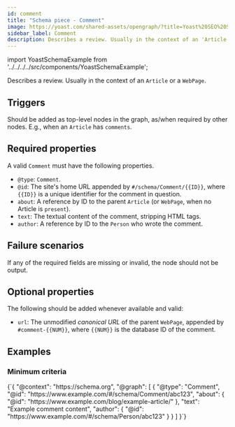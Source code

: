 ```yaml
---
id: comment
title: "Schema piece - Comment"
image: https://yoast.com/shared-assets/opengraph/?title=Yoast%20SEO%20Schema%20piece:NEWLINEComment
sidebar_label: Comment
description: Describes a review. Usually in the context of an 'Article' or a 'WebPage'.
---
```

import YoastSchemaExample from '../../../../src/components/YoastSchemaExample';

Describes a review. Usually in the context of an `Article` or a `WebPage`.

## Triggers
Should be added as top-level nodes in the graph, as/when required by other nodes. E.g., when an `Article` has `comments`.

## Required properties
A valid  `Comment` must have the following properties.

* `@type`: `Comment`.
* `@id`: The site's home URL appended by `#/schema/Comment/{{ID}}`, where `{{ID}}` is a unique identifier for the comment in question.
* `about`: A reference by ID to the parent `Article` (or `WebPage`, when no Article is `present`).
* `text`: The textual content of the comment, stripping HTML tags.
* `author`: A reference by ID to the `Person` who wrote the comment.

## Failure scenarios
If any of the required fields are missing or invalid, the node should not be output.

## Optional properties
The following should be added whenever available and valid:

* `url`: The unmodified *canonical URL* of the parent `WebPage`, appended by `#comment-{{NUM}}`, where `{{NUM}}` is the database ID of the comment.

## Examples

### Minimum criteria

<YoastSchemaExample>
{`{
      "@context": "https://schema.org",
      "@graph": [
          {
              "@type": "Comment",
              "@id": "https://www.example.com/#/schema/Comment/abc123",
              "about": {
                  "@id": "https://www.example.com/blog/example-article/"
              },
              "text": "Example comment content",
              "author": {
                  "@id": "https://www.example.com/#/schema/Person/abc123"
              }
          }
      ]
  }`}
</YoastSchemaExample>
